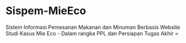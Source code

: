 # Sispem-MieEco
Sistem Informasi Pemesanan Makanan dan Minuman Berbasis Website Studi Kasus Mie Eco - Dalam rangka PPL dan Persiapan Tugas Akhir =
